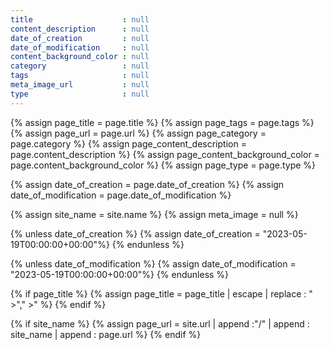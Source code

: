 ```yaml
---
title                    : null
content_description      : null
date_of_creation         : null
date_of_modification     : null
content_background_color : null
category                 : null
tags                     : null
meta_image_url           : null
type                     : null
---
```


<!-- LIQUID HEAD -->

<!--   DECLARATION -->

{% assign page_title                    = page.title %}
{% assign page_tags                     = page.tags %}
{% assign page_url                      = page.url %}
{% assign page_category                 = page.category %}
{% assign page_content_description      = page.content_description %}
{% assign page_content_background_color = page.content_background_color %}
{% assign page_type                     = page.type %}

{% assign date_of_creation     = page.date_of_creation %}
{% assign date_of_modification = page.date_of_modification %}

{% assign site_name            = site.name %}
{% assign meta_image           = null %}

<!--   INITILISATION -->

<!-- default date
-->
{% unless date_of_creation %}
{% assign date_of_creation      = "2023-05-19T00:00:00+00:00"%}
{% endunless %}

{% unless date_of_modification %}
{% assign date_of_modification  = "2023-05-19T00:00:00+00:00"%}
{% endunless %}

<!-- TITLE
-->
{% if page_title %}
{% assign page_title = page_title | escape | replace : " &gt;","&nbsp;&gt;" %}
{% endif %}

<!-- PAGE URL
-->
{% if site_name %}
{% assign page_url = site.url | append :"/" | append : site_name | append : page.url %}
{% endif %}

